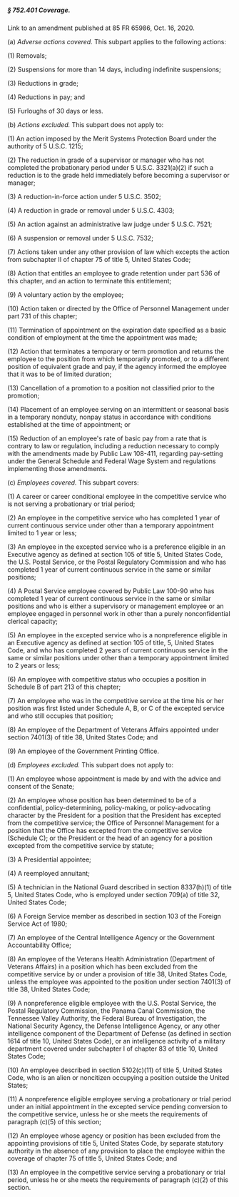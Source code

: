 ##### § 752.401 Coverage. #####

Link to an amendment published at 85 FR 65986, Oct. 16, 2020.

(a) *Adverse actions covered.* This subpart applies to the following actions:

(1) Removals;

(2) Suspensions for more than 14 days, including indefinite suspensions;

(3) Reductions in grade;

(4) Reductions in pay; and

(5) Furloughs of 30 days or less.

(b) *Actions excluded.* This subpart does not apply to:

(1) An action imposed by the Merit Systems Protection Board under the authority of 5 U.S.C. 1215;

(2) The reduction in grade of a supervisor or manager who has not completed the probationary period under 5 U.S.C. 3321(a)(2) if such a reduction is to the grade held immediately before becoming a supervisor or manager;

(3) A reduction-in-force action under 5 U.S.C. 3502;

(4) A reduction in grade or removal under 5 U.S.C. 4303;

(5) An action against an administrative law judge under 5 U.S.C. 7521;

(6) A suspension or removal under 5 U.S.C. 7532;

(7) Actions taken under any other provision of law which excepts the action from subchapter II of chapter 75 of title 5, United States Code;

(8) Action that entitles an employee to grade retention under part 536 of this chapter, and an action to terminate this entitlement;

(9) A voluntary action by the employee;

(10) Action taken or directed by the Office of Personnel Management under part 731 of this chapter;

(11) Termination of appointment on the expiration date specified as a basic condition of employment at the time the appointment was made;

(12) Action that terminates a temporary or term promotion and returns the employee to the position from which temporarily promoted, or to a different position of equivalent grade and pay, if the agency informed the employee that it was to be of limited duration;

(13) Cancellation of a promotion to a position not classified prior to the promotion;

(14) Placement of an employee serving on an intermittent or seasonal basis in a temporary nonduty, nonpay status in accordance with conditions established at the time of appointment; or

(15) Reduction of an employee's rate of basic pay from a rate that is contrary to law or regulation, including a reduction necessary to comply with the amendments made by Public Law 108-411, regarding pay-setting under the General Schedule and Federal Wage System and regulations implementing those amendments.

(c) *Employees covered.* This subpart covers:

(1) A career or career conditional employee in the competitive service who is not serving a probationary or trial period;

(2) An employee in the competitive service who has completed 1 year of current continuous service under other than a temporary appointment limited to 1 year or less;

(3) An employee in the excepted service who is a preference eligible in an Executive agency as defined at section 105 of title 5, United States Code, the U.S. Postal Service, or the Postal Regulatory Commission and who has completed 1 year of current continuous service in the same or similar positions;

(4) A Postal Service employee covered by Public Law 100-90 who has completed 1 year of current continuous service in the same or similar positions and who is either a supervisory or management employee or an employee engaged in personnel work in other than a purely nonconfidential clerical capacity;

(5) An employee in the excepted service who is a nonpreference eligible in an Executive agency as defined at section 105 of title, 5, United States Code, and who has completed 2 years of current continuous service in the same or similar positions under other than a temporary appointment limited to 2 years or less;

(6) An employee with competitive status who occupies a position in Schedule B of part 213 of this chapter;

(7) An employee who was in the competitive service at the time his or her position was first listed under Schedule A, B, or C of the excepted service and who still occupies that position;

(8) An employee of the Department of Veterans Affairs appointed under section 7401(3) of title 38, United States Code; and

(9) An employee of the Government Printing Office.

(d) *Employees excluded.* This subpart does not apply to:

(1) An employee whose appointment is made by and with the advice and consent of the Senate;

(2) An employee whose position has been determined to be of a confidential, policy-determining, policy-making, or policy-advocating character by the President for a position that the President has excepted from the competitive service; the Office of Personnel Management for a position that the Office has excepted from the competitive service (Schedule C); or the President or the head of an agency for a position excepted from the competitive service by statute;

(3) A Presidential appointee;

(4) A reemployed annuitant;

(5) A technician in the National Guard described in section 8337(h)(1) of title 5, United States Code, who is employed under section 709(a) of title 32, United States Code;

(6) A Foreign Service member as described in section 103 of the Foreign Service Act of 1980;

(7) An employee of the Central Intelligence Agency or the Government Accountability Office;

(8) An employee of the Veterans Health Administration (Department of Veterans Affairs) in a position which has been excluded from the competitive service by or under a provision of title 38, United States Code, unless the employee was appointed to the position under section 7401(3) of title 38, United States Code;

(9) A nonpreference eligible employee with the U.S. Postal Service, the Postal Regulatory Commission, the Panama Canal Commission, the Tennessee Valley Authority, the Federal Bureau of Investigation, the National Security Agency, the Defense Intelligence Agency, or any other intelligence component of the Department of Defense (as defined in section 1614 of title 10, United States Code), or an intelligence activity of a military department covered under subchapter I of chapter 83 of title 10, United States Code;

(10) An employee described in section 5102(c)(11) of title 5, United States Code, who is an alien or noncitizen occupying a position outside the United States;

(11) A nonpreference eligible employee serving a probationary or trial period under an initial appointment in the excepted service pending conversion to the competitive service, unless he or she meets the requirements of paragraph (c)(5) of this section;

(12) An employee whose agency or position has been excluded from the appointing provisions of title 5, United States Code, by separate statutory authority in the absence of any provision to place the employee within the coverage of chapter 75 of title 5, United States Code; and

(13) An employee in the competitive service serving a probationary or trial period, unless he or she meets the requirements of paragraph (c)(2) of this section.